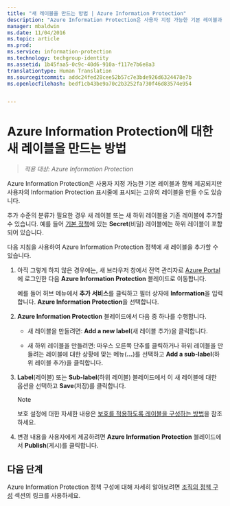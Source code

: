 ```yaml
---
title: "새 레이블을 만드는 방법 | Azure Information Protection"
description: "Azure Information Protection은 사용자 지정 가능한 기본 레이블과 함께 제공되지만 사용자의 Information Protection 표시줄에 표시되는 고유의 레이블을 만들 수도 있습니다."
manager: mbaldwin
ms.date: 11/04/2016
ms.topic: article
ms.prod: 
ms.service: information-protection
ms.technology: techgroup-identity
ms.assetid: 1b45faa5-0c9c-40d6-910a-f117e7b6e8a3
translationtype: Human Translation
ms.sourcegitcommit: addc24fed28cee52b57c7e3bde926d6324478e7b
ms.openlocfilehash: bedf1cb43be9a70c2b3252fa730f46d83574e954


---
```


# <a name="how-to-create-a-new-label-for-azure-information-protection"></a>Azure Information Protection에 대한 새 레이블을 만드는 방법

>*적용 대상: Azure Information Protection*

Azure Information Protection은 사용자 지정 가능한 기본 레이블과 함께 제공되지만 사용자의 Information Protection 표시줄에 표시되는 고유의 레이블을 만들 수도 있습니다.

추가 수준의 분류가 필요한 경우 새 레이블 또는 새 하위 레이블을 기존 레이블에 추가할 수 있습니다. 예를 들어 [기본 정책](configure-policy-default.md)에 있는 **Secret**(비밀) 레이블에는 하위 레이블이 포함되어 있습니다.

다음 지침을 사용하여 Azure Information Protection 정책에 새 레이블을 추가할 수 있습니다.

1. 아직 그렇게 하지 않은 경우에는, 새 브라우저 창에서 전역 관리자로 [Azure Portal](https://portal.azure.com)에 로그인한 다음 **Azure Information Protection** 블레이드로 이동합니다. 
    
    예를 들어 허브 메뉴에서 **추가 서비스**를 클릭하고 필터 상자에 **Information**을 입력합니다. **Azure Information Protection**을 선택합니다.

2. **Azure Information Protection** 블레이드에서 다음 중 하나를 수행합니다.

    - 새 레이블을 만들려면: **Add a new label**(새 레이블 추가)을 클릭합니다.

    - 새 하위 레이블을 만들려면: 마우스 오른쪽 단추를 클릭하거나 하위 레이블을 만들려는 레이블에 대한 상황에 맞는 메뉴(**...**)를 선택하고 **Add a sub-label**(하위 레이블 추가)을 클릭합니다.

3. **Label**(레이블) 또는 **Sub-label**(하위 레이블) 블레이드에서 이 새 레이블에 대한 옵션을 선택하고 **Save**(저장)를 클릭합니다.

    > [!NOTE]
    >보호 설정에 대한 자세한 내용은 [보호를 적용하도록 레이블을 구성하는 방법](configure-policy-protection.md)을 참조하세요.

4. 변경 내용을 사용자에게 제공하려면 **Azure Information Protection** 블레이드에서 **Publish**(게시)를 클릭합니다.

## <a name="next-steps"></a>다음 단계

Azure Information Protection 정책 구성에 대해 자세히 알아보려면 [조직의 정책 구성](configure-policy.md#configuring-your-organizations-policy) 섹션의 링크를 사용하세요.  





<!--HONumber=Nov16_HO1-->


